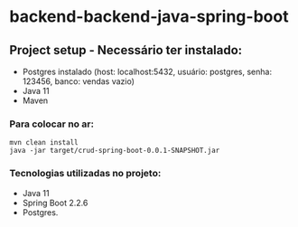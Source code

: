 # backend-backend-java-spring-boot

## Project setup  - Necessário ter instalado:
* Postgres instalado (host: localhost:5432, usuário: postgres, senha: 123456, banco: vendas vazio) 
* Java 11
* Maven

### Para colocar no ar:
```
mvn clean install
java -jar target/crud-spring-boot-0.0.1-SNAPSHOT.jar
```

### Tecnologias utilizadas no projeto:
* Java 11
* Spring Boot 2.2.6
* Postgres.